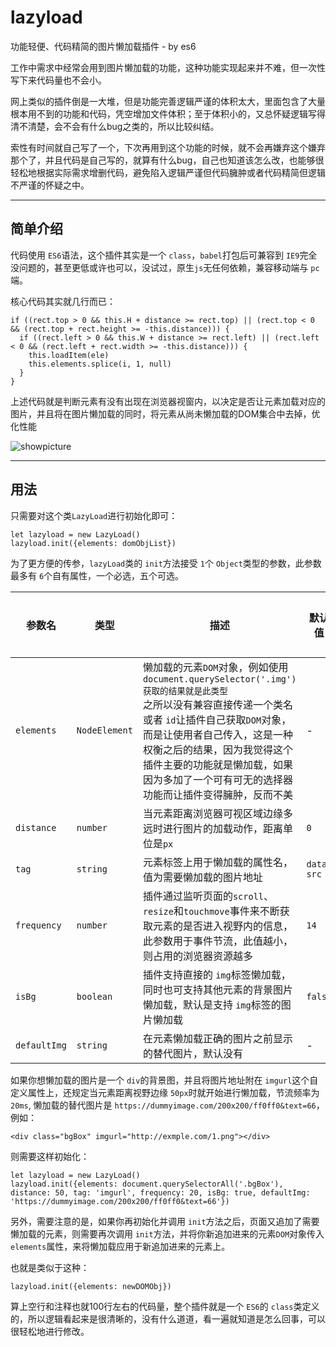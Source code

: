 # lazyload
功能轻便、代码精简的图片懒加载插件 - by es6

工作中需求中经常会用到图片懒加载的功能，这种功能实现起来并不难，但一次性写下来代码量也不会小。

网上类似的插件倒是一大堆，但是功能完善逻辑严谨的体积太大，里面包含了大量根本用不到的功能和代码，凭空增加文件体积；至于体积小的，又总怀疑逻辑写得清不清楚，会不会有什么bug之类的，所以比较纠结。

索性有时间就自己写了一个，下次再用到这个功能的时候，就不会再嫌弃这个嫌弃那个了，并且代码是自己写的，就算有什么bug，自己也知道该怎么改，也能够很轻松地根据实际需求增删代码，避免陷入逻辑严谨但代码臃肿或者代码精简但逻辑不严谨的怀疑之中。

---
## 简单介绍 

代码使用 `ES6`语法，这个插件其实是一个 `class`，`babel`打包后可兼容到 `IE9`完全没问题的，甚至更低或许也可以，没试过，原生`js`无任何依赖，兼容移动端与 `pc`端。

核心代码其实就几行而已：
```
if ((rect.top > 0 && this.H + distance >= rect.top) || (rect.top < 0 && (rect.top + rect.height >= -this.distance))) {
  if ((rect.left > 0 && this.W + distance >= rect.left) || (rect.left < 0 && (rect.left + rect.width >= -this.distance))) {
    this.loadItem(ele)
    this.elements.splice(i, 1, null)
  }
}

```

上述代码就是判断元素有没有出现在浏览器视窗内，以决定是否让元素加载对应的图片，并且将在图片懒加载的同时，将元素从尚未懒加载的DOM集合中去掉，优化性能

![showpicture](https://github.com/accforgit/lazyload/blob/master/lazyload.gif)

---

## 用法

只需要对这个类`LazyLoad`进行初始化即可：

```
let lazyload = new LazyLoad()
lazyload.init({elements: domObjList})
```

为了更方便的传参，`lazyLoad`类的 `init`方法接受 `1`个 `Object`类型的参数，此参数最多有 `6`个自有属性，一个必选，五个可选。

|参数名|类型|描述|默认值|是否必选|
|---|---|---|---|---|
|`elements`|`NodeElement`|懒加载的元素`DOM`对象，例如使用 `document.querySelector('.img')获取的结果就是此类型`<br>之所以没有兼容直接传递一个类名或者 `id`让插件自己获取`DOM`对象，而是让使用者自己传入，这是一种权衡之后的结果，因为我觉得这个插件主要的功能就是懒加载，如果因为多加了一个可有可无的选择器功能而让插件变得臃肿，反而不美|-|是|
|`distance`|`number`|当元素距离浏览器可视区域边缘多远时进行图片的加载动作，距离单位是`px`|`0`|否|
|`tag`|`string`|元素标签上用于懒加载的属性名，值为需要懒加载的图片地址|`data-src`|否|
|`frequency`|`number`|插件通过监听页面的`scroll`、`resize`和`touchmove`事件来不断获取元素的是否进入视野内的信息，此参数用于事件节流，此值越小，则占用的浏览器资源越多|`14`|否|
|`isBg`|`boolean`|插件支持直接的 `img`标签懒加载，同时也可支持其他元素的背景图片懒加载，默认是支持 `img`标签的图片懒加载|`false`|否|
|`defaultImg`|`string`|在元素懒加载正确的图片之前显示的替代图片，默认没有|-|否|



如果你想懒加载的图片是一个 `div`的背景图，并且将图片地址附在 `imgurl`这个自定义属性上，还规定当元素距离视野边缘 `50px`时就开始进行懒加载，节流频率为 `20ms`, 懒加载的替代图片是 `https://dummyimage.com/200x200/ff0ff0&text=66`，例如：
```
<div class="bgBox" imgurl="http://exmple.com/1.png"></div>
```

则需要这样初始化：

```
let lazyload = new LazyLoad()
lazyload.init({elements: document.querySelectorAll('.bgBox'), distance: 50, tag: 'imgurl', frequency: 20, isBg: true, defaultImg: 'https://dummyimage.com/200x200/ff0ff0&text=66'})
```

另外，需要注意的是，如果你再初始化并调用 `init`方法之后，页面又追加了需要懒加载的元素，则需要再次调用 `init`方法，并将你新追加进来的元素`DOM`对象传入 `elements`属性，来将懒加载应用于新追加进来的元素上。

也就是类似于这种：
```
lazyload.init({elements: newDOMObj})
```


算上空行和注释也就100行左右的代码量，整个插件就是一个 `ES6`的 `class`类定义的，所以逻辑看起来是很清晰的，没有什么道道，看一遍就知道是怎么回事，可以很轻松地进行修改。

